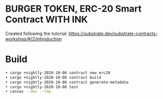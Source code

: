# BURGER TOKEN, ERC-20 Smart Contract WITH INK

Created following the tutorial: https://substrate.dev/substrate-contracts-workshop/#/2/introduction

 # Build 

```sh
• cargo +nightly-2020-10-06 contract new erc20
• cargo +nightly-2020-10-06 contract build
• cargo +nightly-2020-10-06 contract generate-metadata
• cargo +nightly-2020-10-06 test
• canvas --dev --tmp
```
